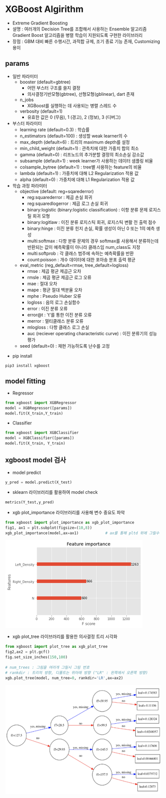 # XGBoost Algirithm
- Extreme Gradient Boosting
- 설명 : 여러개의 Decision Tree를 조합해서 사용하는 Ensemble 알고리즘
        Gradient Boost 알고리즘을 병렬 학습이 지원되도록 구현한 라이브러리
- 장점 : GBM 대비 빠른 수행시간, 과적합 규제, 조기 종료 기능 존재, Customizing 용이

## params
* 일반 파라미터
    + booster (default=gbtree)
        - 어떤 부스터 구조를 쓸지 결정
        - 의사결정기반모형(gbtree), 선형모형(gblinear), dart 존재
    + n_jobs
        - XGBoost를 실행하는 데 사용되는 병렬 스레드 수
    + verbosity (default=1)
        - 유효한 값은 0 (무음), 1 (경고), 2 (정보), 3 (디버그)
* 부스터 파라미터
    + learning rate (default=0.3) : 학습률
    + n_estimators (default=100) : 생성할 weak learner의 수
    + max_depth (default=6) : 트리의 maximum depth를 설정
    + min_child_weight (default=1) : 관측치에 대한 가중치 합의 최소
    + gamma (default=0) : 리프노드의 추가분할 결정의 최소손실 감소값
    + subsample (default=1) : week learner가 사용하는 데이터 샘플링 비율
    + colsample_bytree (default=1) : tree별 사용하는 feature의 비율
    + lambda (default=1) : 가중치에 대해 L2 Regularization 적용 값
    + alpha (default=0) : 가중치에 대해 L1 Regularization 적용 값
* 학습 과정 파라미터
    + objective (default: reg=sqarederror)
        - reg:squarederror : 제곱 손실 회귀
        - reg:squaredlogerror : 제곱 로그 손실 회귀
        - binary:logistic (binary:logistic classification) : 이항 분류 문제 로지스틸 회귀 모형
        - binary:logitlaw : 이진 분류 로지스틱 회귀, 로지스틱 변활 전 출력 점수
        - binary:hinge : 이진 분류 힌지 손실, 확률 생성이 아닌 0 또는 1의 예측 생성
        - multi:softmax : 다항 분류 문제의 경우 softmax를 사용해서 분류하는데 반환되는 값이 예측확률이
                        아니라 클래스임 num_class도 지정
        - multi:softprob : 각 클래스 범주에 속하는 예측확률을 반환
        - count:poisson : 개수 데이터에 대한 포아송 분포 출력 평균
    + eval_metric (reg_default=rmse, tree_default=logloss)
        - rmse : 제곱 평균 제곱근 오차
        - rmsle : 제곱 평균 제곱근 로그 오류
        - mae : 절대 오차
        - mape : 평균 절대 백분율 오차
        - mphe : Pseudo Huber 오류
        - logloss : 음의 로그 손실함수
        - error : 이진 분류 오류
        - error@t : 't'를 통한 이진 분류 오류
        - merror : 멀티클래스 분류 오류
        - mlogloss : 다항 클래스 로그 손실
        - auc (reciever operating characteristic curve) : 이진 분류기의 성능 평가
    + seed (default=0) : 재현 가능하도록 난수를 고정
    

- pip install
```bash
pip3 install xgboost
```
## model fitting
- Regressor
```python
from xgboost import XGBRegressor
model = XGBRegressor([params])
model.fit(X_train,Y_train)
```
- Classifier
```python
from xgboost import XGBClassifier
model = XGBClassifier([params])
model.fit(X_train, Y_train)
```

## xgboost model 검사
- model predict
```python
y_pred = model.predict(X_test)
```
- sklearn 라이브러리를 활용하여 model check
```python
metrics(Y_test,y_pred)
```
- xgb plot_importance 라이브러리를 사용해 변수 중요도 파악 
```python
from xgboost import plot_importance as xgb_plot_importance
fig1, ax1 = plt.subplot(figsize=(10,8))
xgb_plot_importance(model,ax=ax1)            # ax를 통해 pltd 위에 그릴수 있다.
```
<img src='../../img/xgb_importance.png'>

- xgb plot_tree 라이브러리를 활용한 의사결정 트리 시각화
```python
from xgboost import plot_tree as xgb_plot_tree
fig2,ax2 = plt.gcf()
fig.set_size_inches(150,100)

# num_trees : 그림을 여러개 그릴시 그림 번호
# rankdir : 트리의 방향, 디폴트는 위아래 방향 ("LR" : 왼쪽에서 오른쪽 방향) 
xgb.plot_tree(model, num_tree=0, rankdir='LR',ax=ax2)
```
<img src='../../img/xgb_tree.png' width="500" height="350">